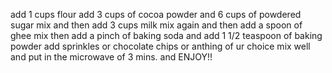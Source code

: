 add 1 cups flour
add 3 cups of cocoa powder
and 6 cups of powdered sugar
mix
and then add 3 cups milk
mix again
and then add a spoon of ghee
mix
then
add a pinch of baking soda
and add 1 1/2 teaspoon of baking powder
add sprinkles or chocolate chips or anthing of ur choice
mix well and put in the microwave of 3 mins.
and ENJOY!!
